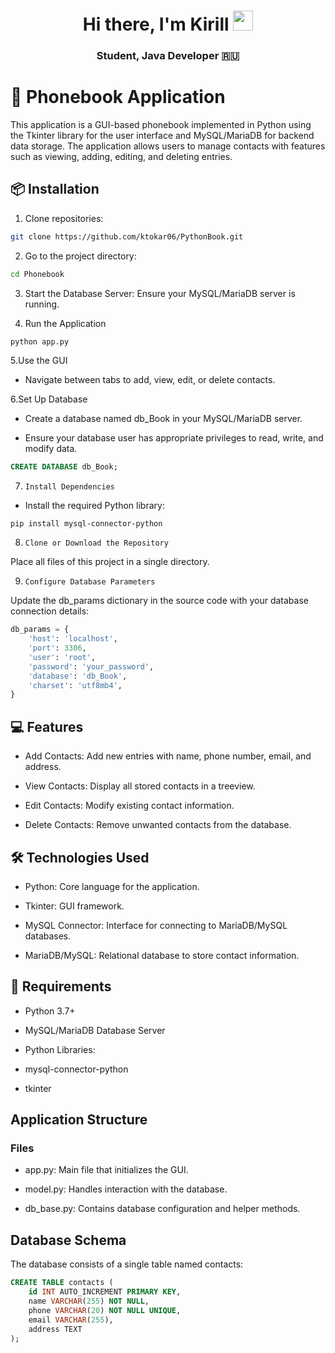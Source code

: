 <h1 align="center">Hi there, I'm<a ></a> Kirill</a> 
<img src="https://github.com/blackcater/blackcater/raw/main/images/Hi.gif" height="32"/></h1>
<h3 align="center"> Student, Java Developer 🇷🇺 </h3>


# 📜 Phonebook Application

This application is a GUI-based phonebook implemented in Python using the Tkinter library for the user interface and MySQL/MariaDB for backend data storage. The application allows users to manage contacts with features such as viewing, adding, editing, and deleting entries.

## 📦 Installation

1. Clone repositories:
   
 ```bash
 git clone https://github.com/ktokar06/PythonBook.git
 ```

2. Go to the project directory:
   
```bash
cd Phonebook
```
   
3. Start the Database Server: Ensure your MySQL/MariaDB server is running.

4. Run the Application
  
``` python
python app.py
```

5.Use the GUI

  - Navigate between tabs to add, view, edit, or delete contacts.

6.Set Up Database

- Create a database named db_Book in your MySQL/MariaDB server.

- Ensure your database user has appropriate privileges to read, write, and modify data.

```sql
CREATE DATABASE db_Book;
```

7. ``Install Dependencies``
   
  - Install the required Python library:

  ``
  pip install mysql-connector-python
  ``

8. ``Clone or Download the Repository``
   
  Place all files of this project in a single directory.

9. ``Configure Database Parameters``
   
  Update the db_params dictionary in the source code with your database connection details:
  
  ```python
  db_params = {
      'host': 'localhost',
      'port': 3306,
      'user': 'root',
      'password': 'your_password',
      'database': 'db_Book',
      'charset': 'utf8mb4',
  }
  ```

## 💻 Features

- Add Contacts: Add new entries with name, phone number, email, and address.

- View Contacts: Display all stored contacts in a treeview.

- Edit Contacts: Modify existing contact information.

- Delete Contacts: Remove unwanted contacts from the database.

## 🛠️ Technologies Used

- Python: Core language for the application.

- Tkinter: GUI framework.

- MySQL Connector: Interface for connecting to MariaDB/MySQL databases.

- MariaDB/MySQL: Relational database to store contact information.

## 📄 Requirements

- Python 3.7+

- MySQL/MariaDB Database Server

- Python Libraries:

- mysql-connector-python

- tkinter



## Application Structure

### Files

- app.py: Main file that initializes the GUI.

- model.py: Handles interaction with the database.

- db_base.py: Contains database configuration and helper methods.

## Database Schema

The database consists of a single table named contacts:

```sql
CREATE TABLE contacts (
    id INT AUTO_INCREMENT PRIMARY KEY,
    name VARCHAR(255) NOT NULL,
    phone VARCHAR(20) NOT NULL UNIQUE,
    email VARCHAR(255),
    address TEXT
);
```



